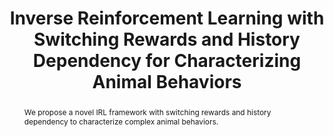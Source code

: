 ---
title: "Inverse Reinforcement Learning with Switching Rewards and History Dependency for Characterizing Animal Behaviors"
authors: "Jingyang Ke, Feiyang Wu, Jiyi Wang, Zhaoyuan Gu, Jeffrey Markowitz, Anqi Wu"
venue: "ICML"
year: 2025
slug: "2025-icml-switching-irl"
selected: false
type: conference
abstract: "We propose a novel IRL framework with switching rewards and history dependency to characterize complex animal behaviors."
--- 